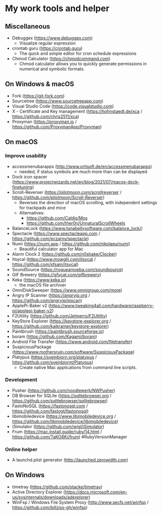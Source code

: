 # My work tools and helper

## Miscellaneous

* Debuggex (https://www.debuggex.com)
    - Visualize regular expression
* crontab guru (https://crontab.guru)
    - The quick and simple editor for cron schedule expressions
* Chmod Calculator (https://chmodcommand.com)
    - Chmod calculator allows you to quickly generate permissions in numerical and symbolic formats.

## On Windows & macOS

* Fork (https://git-fork.com)
* Sourcetree (https://www.sourcetreeapp.com)
* Visual Studio Code (https://code.visualstudio.com)
* X - Certificate and Key management (https://hohnstaedt.de/xca / https://github.com/chris2511/xca)
* Proxyman (https://proxyman.io / https://github.com/ProxymanApp/Proxyman)

## On macOS

### Improve usability

* accessmenubarapps (http://www.ortisoft.de/en/accessmenubarapps)
    - needed, if status symbols are much more than can be displayed
* Dock icon spacer (https://www.projectwizards.net/en/blog/2021/07/macos-dock-finetuning)
* Scroll-Reverser (https://pilotmoon.com/scrollreverser / https://github.com/pilotmoon/Scroll-Reverser)
    - Reverses the direction of macOS scrolling, with independent settings for trackpads and mice
    - Alternatives:
        * https://github.com/Caldis/Mos
        * https://github.com/ther0n/UnnaturalScrollWheels
* BalanceLock (https://www.tunabellysoftware.com/balance_lock/)
* Spectacle (https://www.spectacleapp.com / https://github.com/eczarny/spectacle)
* Numi (https://numi.app / https://github.com/nikolaeu/numi)
    - Beautiful calculator app for Mac
* Alarm Clock 2 (https://github.com/n0shake/Clocker)
* Itsycal (https://www.mowglii.com/itsycal / https://github.com/sfsam/itsycal)
* SoundSource (https://rogueamoeba.com/soundsource)
* GIF Brewery (https://gfycat.com/gifbrewery)
* Keka (https://www.keka.io)
    - the macOS file archiver
* OmniDiskSweeper (https://www.omnigroup.com/more)
* Angry IP Scanner (https://angryip.org / https://github.com/angryip/ipscan)
* ApplePi-Baker v2 (https://www.tweaking4all.com/hardware/raspberry-pi/applepi-baker-v2)
* F2Utility (https://github.com/Jelmerro/F2Utility)
* KeyStore Explorer (https://keystore-explorer.org / https://github.com/kaikramer/keystore-explorer)
* Paintbrush (https://paintbrush.sourceforge.io)
* boram (https://github.com/Kagami/boram)
* Android File Transfer (https://www.android.com/filetransfer)
* SuspiciousPackage (https://www.mothersruin.com/software/SuspiciousPackage)
* Platypus (https://sveinbjorn.org/platypus / https://github.com/sveinbjornt/Platypus)
    - Create native Mac applications from command line scripts.

### Development
* Pusher (https://github.com/noodlewerk/NWPusher)
* DB Browser for SQLite (https://sqlitebrowser.org / https://github.com/sqlitebrowser/sqlitebrowser)
* FastoNoSQL (https://fastonosql.com / https://github.com/fastogt/fastonosql)
* libimobiledevice (https://www.libimobiledevice.org / https://github.com/libimobiledevice/libimobiledevice)
* iSimulator (https://github.com/wigl/iSimulator)
* Frum (https://mac.install.guide/ruby/14.html / https://github.com/TaKO8Ki/frum) #RubyVersionManager

### Online helper

* A launchd.plist generator (http://launched.zerowidth.com)

## On Windows

* timetray (https://github.com/otacke/timetray)
* Active Directory Explorer (https://docs.microsoft.com/en-us/sysinternals/downloads/adexplorer)
* WinFsp / Windows File System Proxy (http://www.secfs.net/winfsp / https://github.com/billziss-gh/winfsp)
